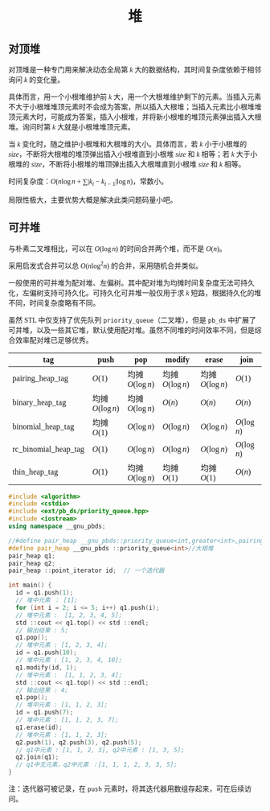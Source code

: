 <style>
 body {
  font-family: "楷体"
}
</style>

<h1><center>堆</center></h1>


## 对顶堆

​对顶堆是一种专门用来解决动态全局第 $k$ 大的数据结构，其时间复杂度依赖于相邻询问 $k$ 的变化量。

​具体而言，用一个小根堆维护前 $k$ 大，用一个大根堆维护剩下的元素。当插入元素不大于小根堆堆顶元素时不会成为答案，所以插入大根堆；当插入元素比小根堆堆顶元素大时，可能成为答案，插入小根堆，并将新小根堆的堆顶元素弹出插入大根堆。询问时第 $k$ 大就是小根堆堆顶元素。

​当 $k$ 变化时，随之维护小根堆和大根堆的大小。具体而言，若 $k$ 小于小根堆的 $size$，不断将大根堆的堆顶弹出插入小根堆直到小根堆 $size$ 和 $k$ 相等；若 $k$ 大于小根堆的 $size$，不断将小根堆的堆顶弹出插入大根堆直到小根堆 $size$ 和 $k$ 相等。

​时间复杂度：$O(n\log n+\sum |k_i-k_{i-1}|\log n)$，常数小。

​局限性极大，主要优势大概是解决此类问题码量小吧。

## 可并堆

​与朴素二叉堆相比，可以在 $O(\log n)$ 的时间合并两个堆，而不是 $O(n)$。

​采用启发式合并可以总 $O(n\log^2n)$ 的合并，采用随机合并类似。	

​一般使用的可并堆为配对堆、左偏树。其中配对堆为均摊时间复杂度无法可持久化，左偏树支持可持久化。可持久化可并堆一般仅用于求 $k$ 短路，根据持久化的堆不同，时间复杂度略有不同。

​虽然 STL 中仅支持了优先队列 `priority_queue`（二叉堆），但是 `pb_ds` 中扩展了可并堆，以及一些其它堆，默认使用配对堆。虽然不同堆的时间效率不同，但是综合效率配对堆已足够优秀。

|tag|push|pop|modify|erase|join|
|---|---|---|---|---|---|
|pairing_heap_tag|$O(1)$|均摊 $O(\log n)$|均摊 $O(\log n)$|均摊 $O(\log n)$|$O(1)$|
|binary_heap_tag|均摊 $O(\log n)$|均摊 $O(\log n)$|$O(n)$|$O(n)$|$O(n)$|
|binomial_heap_tag|均摊 $O(1)$|$O(\log n)$|$O(\log n)$|$O(\log n)$|$O(\log n)$|
|rc_binomial_heap_tag|$O(1)$|$O(\log n)$|$O(\log n)$|$O(\log n)$|$O(\log n)$|
|thin_heap_tag|$O(1)$|均摊 $O(\log n)$|均摊 $O(1)$|均摊 $O(1)$|$O(n)$|

```cpp
#include <algorithm>
#include <cstdio>
#include <ext/pb_ds/priority_queue.hpp>
#include <iostream>
using namespace __gnu_pbds;

//#define pair_heap __gnu_pbds::priority_queue<int,greater<int>,pairing_heap_tag> 小根堆，greater<int> 需要 namespace std
#define pair_heap __gnu_pbds ::priority_queue<int>//大根堆
pair_heap q1;
pair_heap q2;
pair_heap ::point_iterator id;  // 一个迭代器

int main() {
  id = q1.push(1);
  // 堆中元素 ： [1];
  for (int i = 2; i <= 5; i++) q1.push(i);
  // 堆中元素 :  [1, 2, 3, 4, 5];
  std ::cout << q1.top() << std ::endl;
  // 输出结果 : 5;
  q1.pop();
  // 堆中元素 : [1, 2, 3, 4];
  id = q1.push(10);
  // 堆中元素 : [1, 2, 3, 4, 10];
  q1.modify(id, 1);
  // 堆中元素 :  [1, 1, 2, 3, 4];
  std ::cout << q1.top() << std ::endl;
  // 输出结果 : 4;
  q1.pop();
  // 堆中元素 : [1, 1, 2, 3];
  id = q1.push(7);
  // 堆中元素 : [1, 1, 2, 3, 7];
  q1.erase(id);
  // 堆中元素 : [1, 1, 2, 3];
  q2.push(1), q2.push(3), q2.push(5);
  // q1中元素 : [1, 1, 2, 3], q2中元素 : [1, 3, 5];
  q2.join(q1);
  // q1中无元素，q2中元素 ：[1, 1, 1, 2, 3, 3, 5];
}
```

注：迭代器可被记录，在 `push` 元素时，将其迭代器用数组存起来，可在后续访问。